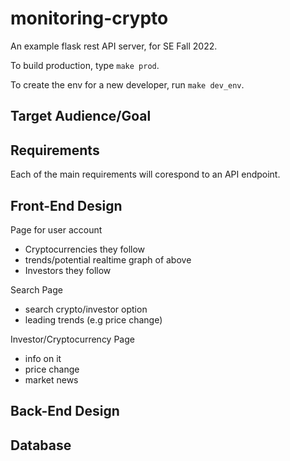 # monitoring-crypto
An example flask rest API server, for SE Fall 2022.

To build production, type `make prod`.

To create the env for a new developer, run `make dev_env`.

## Target Audience/Goal


## Requirements
Each of the main requirements will corespond to an API endpoint.

## Front-End Design
Page for user account
* Cryptocurrencies they follow
* trends/potential realtime graph of above
* Investors they follow

Search Page
* search crypto/investor option
* leading trends (e.g price change)

Investor/Cryptocurrency Page
* info on it
* price change
* market news 


## Back-End Design


## Database


